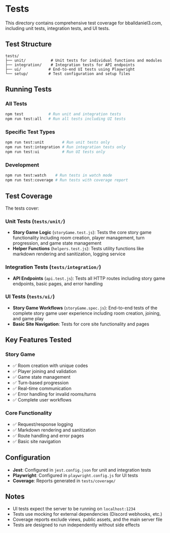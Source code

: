# Tests

This directory contains comprehensive test coverage for bballdaniel3.com, including unit tests, integration tests, and UI tests.

## Test Structure

```
tests/
├── unit/           # Unit tests for individual functions and modules
├── integration/    # Integration tests for API endpoints
├── ui/            # End-to-end UI tests using Playwright
└── setup/         # Test configuration and setup files
```

## Running Tests

### All Tests
```bash
npm test           # Run unit and integration tests
npm run test:all   # Run all tests including UI tests
```

### Specific Test Types
```bash
npm run test:unit        # Run unit tests only
npm run test:integration # Run integration tests only  
npm run test:ui          # Run UI tests only
```

### Development
```bash
npm run test:watch    # Run tests in watch mode
npm run test:coverage # Run tests with coverage report
```

## Test Coverage

The tests cover:

### Unit Tests (`tests/unit/`)
- **Story Game Logic** (`storyGame.test.js`): Tests the core story game functionality including room creation, player management, turn progression, and game state management
- **Helper Functions** (`helpers.test.js`): Tests utility functions like markdown rendering and sanitization, logging service

### Integration Tests (`tests/integration/`)
- **API Endpoints** (`api.test.js`): Tests all HTTP routes including story game endpoints, basic pages, and error handling

### UI Tests (`tests/ui/`)
- **Story Game Workflows** (`storyGame.spec.js`): End-to-end tests of the complete story game user experience including room creation, joining, and game play
- **Basic Site Navigation**: Tests for core site functionality and pages

## Key Features Tested

### Story Game
- ✅ Room creation with unique codes
- ✅ Player joining and validation
- ✅ Game state management
- ✅ Turn-based progression
- ✅ Real-time communication
- ✅ Error handling for invalid rooms/turns
- ✅ Complete user workflows

### Core Functionality
- ✅ Request/response logging
- ✅ Markdown rendering and sanitization
- ✅ Route handling and error pages
- ✅ Basic site navigation

## Configuration

- **Jest**: Configured in `jest.config.json` for unit and integration tests
- **Playwright**: Configured in `playwright.config.js` for UI tests
- **Coverage**: Reports generated in `tests/coverage/`

## Notes

- UI tests expect the server to be running on `localhost:1234`
- Tests use mocking for external dependencies (Discord webhooks, etc.)
- Coverage reports exclude views, public assets, and the main server file
- Tests are designed to run independently without side effects
